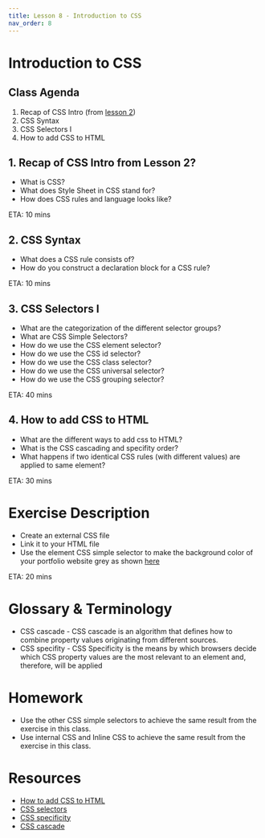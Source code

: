 ```yaml
---
title: Lesson 8 - Introduction to CSS
nav_order: 8
---
```


# Introduction to CSS

## Class Agenda

1. Recap of CSS Intro (from [lesson 2](https://redi-school.github.io/nrw-html-and-css-2021-spring/lesson2/#2-introduction-to-css))
2. CSS Syntax
3. CSS Selectors I
4. How to add CSS to HTML


## 1. Recap of CSS Intro from Lesson 2?

- What is CSS?
- What does Style Sheet in CSS stand for?
- How does CSS rules and language looks like?

ETA: 10 mins


## 2. CSS Syntax

- What does a CSS rule consists of?
- How do you construct a declaration block for a CSS rule?

ETA: 10 mins


## 3. CSS Selectors I

- What are the categorization of the different selector groups?
- What are CSS Simple Selectors?
- How do we use the CSS element selector?
- How do we use the CSS id selector?
- How do we use the CSS class selector?
- How do we use the CSS universal selector?
- How do we use the CSS grouping selector?

ETA: 40 mins


## 4. How to add CSS to HTML

- What are the different ways to add css to HTML?
- What is the CSS cascading and specifity order?
- What happens if two identical CSS rules (with different values) are applied to same element?

ETA: 30 mins


# Exercise Description 

- Create an external CSS file
- Link it to your HTML file
- Use the element CSS simple selector to make the background color of your portfolio website grey as shown [here](./grey-background.png)

ETA: 20 mins


# Glossary & Terminology

- CSS cascade - CSS cascade is an algorithm that defines how to combine property values originating from different sources.
- CSS specifity - CSS Specificity is the means by which browsers decide which CSS property values are the most relevant to an element and, therefore, will be applied


# Homework

- Use the other CSS simple selectors to achieve the same result from the exercise in this class.
- Use internal CSS and Inline CSS to achieve the same result from the exercise in this class. 


# Resources

- [How to add CSS to HTML](https://www.w3schools.com/css/css_howto.asp)
- [CSS selectors](https://www.w3schools.com/css/css_selectors.asp)
- [CSS specificity](https://developer.mozilla.org/en-US/docs/Web/CSS/Specificity)
- [CSS cascade](https://developer.mozilla.org/en-US/docs/Web/CSS/Cascade)
